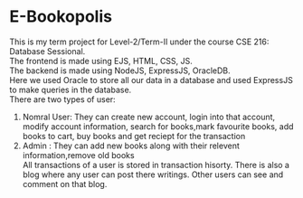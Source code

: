 # E-Bookopolis

This is my term project for Level-2/Term-II under the course CSE 216: Database Sessional.\
The frontend is made using EJS, HTML, CSS, JS.\
The backend is made using NodeJS, ExpressJS, OracleDB.\
Here we used Oracle to store all our data in a database and used ExpressJS to make queries in the database.\
There are two types of user:
1. Nomral User: They can create new account, login into that account, modify account information, search for books,mark favourite books, add books to cart, buy books and get reciept for the transaction
2. Admin : They can add new books along with their relevent information,remove old books
\
All transactions of a user is stored in transaction hisorty.
There is also a blog where any user can post there writings. Other users can see and comment on that blog.

